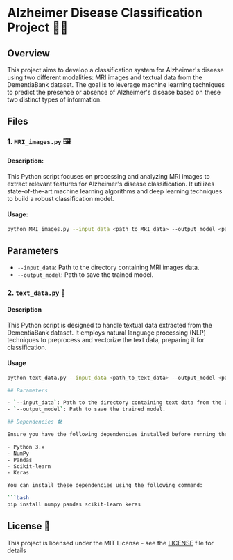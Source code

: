 # Alzheimer Disease Classification Project 🧠🤖

## Overview

This project aims to develop a classification system for Alzheimer's disease using two different modalities: MRI images and textual data from the DementiaBank dataset. The goal is to leverage machine learning techniques to predict the presence or absence of Alzheimer's disease based on these two distinct types of information.

## Files

### 1. `MRI_images.py` 🖼️

#### Description:

This Python script focuses on processing and analyzing MRI images to extract relevant features for Alzheimer's disease classification. It utilizes state-of-the-art machine learning algorithms and deep learning techniques to build a robust classification model.

#### Usage:

```bash
python MRI_images.py --input_data <path_to_MRI_data> --output_model <path_to_save_model>
```

## Parameters

- `--input_data`: Path to the directory containing MRI images data.
- `--output_model`: Path to save the trained model.

### 2. `text_data.py` 📝

#### Description

This Python script is designed to handle textual data extracted from the DementiaBank dataset. It employs natural language processing (NLP) techniques to preprocess and vectorize the text data, preparing it for classification.

#### Usage

```bash
python text_data.py --input_data <path_to_text_data> --output_model <path_to_save_model>

## Parameters

- `--input_data`: Path to the directory containing text data from the DementiaBank dataset.
- `--output_model`: Path to save the trained model.

## Dependencies 🛠️

Ensure you have the following dependencies installed before running the scripts:

- Python 3.x
- NumPy
- Pandas
- Scikit-learn
- Keras

You can install these dependencies using the following command:

```bash
pip install numpy pandas scikit-learn keras
```

## License 📜

This project is licensed under the MIT License - see the [LICENSE](LICENSE) file for details

